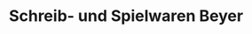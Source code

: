 ---
title: "Schreib- und Spielwaren Beyer"
url: /meuselwitz/schreib-und-spielwaren-beyer/
shop: Schreibwaren
---